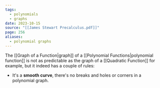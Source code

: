 ```yaml
---
tags:
  - polynomials
  - graphs
date: 2023-10-15
source: "[[James Stewart Precalculus.pdf]]"
page: 256
aliases:
  - polynomial graphs
---
```

The [[Graph of a Function|graph]] of a [[Polynomial Functions|polynomial function]] is not as predictable as the graph of a [[Quadratic Function]] for example, but it indeed has a couple of rules:
- It's a **smooth curve**, there's no breaks and holes or corners in a polynomial graph.